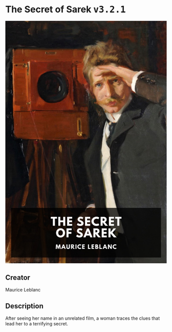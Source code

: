 
# The Secret of Sarek <kbd>v3.2.1</kbd>

<center>
  <img src="./cover-1024.jpg"/>
</center>

## Creator
Maurice Leblanc

## Description
After seeing her name in an unrelated film, a woman traces the clues that lead her to a terrifying secret.
